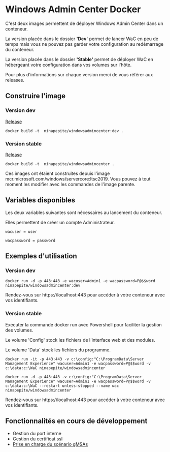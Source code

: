 # Windows Admin Center Docker

C'est deux images permettent de déployer Windows Admin Center dans un conteneur.

La version placée dans le dossier **'Dev'** permet de lancer WaC en peu de temps mais vous ne pouvez pas garder votre configuration au redémarrage du conteneur.

La version placée dans le dossier **'Stable'** permet de déployer WaC en hébergeant votre configuration dans vos volumes sur l'hôte.

Pour plus d'informations sur chaque version merci de vous référer aux releases.

## Construire l'image

### Version dev

[Release](https://github.com/Ninapepite/WindowsAdminCenterDocker/releases/tag/Dev)

 ```docker build -t  ninapepite/windowsadmincenter:dev .```
 
 ### Version stable
 
 [Release](https://github.com/Ninapepite/WindowsAdminCenterDocker/releases/tag/Stable)
 
  ```docker build -t  ninapepite/windowsadmincenter .```
 
Ces images ont étaient construites depuis l'image mcr.microsoft.com/windows/servercore:ltsc2019.
Vous pouvez à tout moment les modifier avec les commandes de l'image parente.

## Variables disponibles

Les deux variables suivantes sont nécessaires au lancement du conteneur. 

Elles permettent de créer un compte Administrateur.

```wacuser = user```


```wacpassword = password```

 ## Exemples d'utilisation
 
 ### Version dev
 
 ```docker run -d -p 443:443 -e wacuser=Admin1 -e wacpassword=P@$$word ninapepite/windowsadmincenter:dev ```
 
 Rendez-vous sur https://localhost:443 pour accéder à votre conteneur avec vos identifiants.
 
 ### Version stable
 
Executer la commande docker run avec Powershell pour faciliter la gestion des volumes.

Le volume 'Config' stock les fichiers de l'interface web et des modules.
 
Le volume 'Data' stock les fichiers du programme.
 
 ```docker run -it -p 443:443 -v c:\config:"C:\ProgramData\Server Management Experience" wacuser=Admin1 -e wacpassword=P@$$word -v c:\data:c:\WaC ninapepite/windowsadmincenter```


 ```docker run -d -p 443:443 -v c:\config:"C:\ProgramData\Server Management Experience" wacuser=Admin1 -e wacpassword=P@$$word -v c:\data:c:\WaC --restart unless-stopped --name wac ninapepite/windowsadmincenter```


 Rendez-vous sur https://localhost:443 pour accéder à votre conteneur avec vos identifiants.
 
 ## Fonctionnalités en cours de développement 
 
- Gestion du port interne 
- Gestion du certificat ssl
- [Prise en charge du scénario gMSAs](https://docs.microsoft.com/en-us/virtualization/windowscontainers/manage-containers/manage-serviceaccounts)
